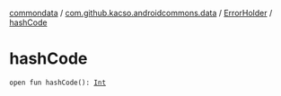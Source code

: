 [commondata](../../index.md) / [com.github.kacso.androidcommons.data](../index.md) / [ErrorHolder](index.md) / [hashCode](./hash-code.md)

# hashCode

`open fun hashCode(): `[`Int`](https://kotlinlang.org/api/latest/jvm/stdlib/kotlin/-int/index.html)